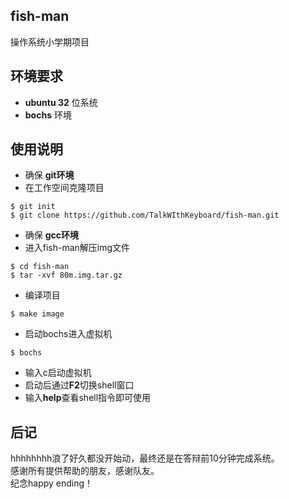 ## fish-man
操作系统小学期项目

## 环境要求
+ **ubuntu 32** 位系统
+ **bochs** 环境

## 使用说明
+ 确保 **git环境**
+ 在工作空间克隆项目

```
$ git init
$ git clone https://github.com/TalkWIthKeyboard/fish-man.git
```

+ 确保 **gcc环境**
+ 进入fish-man解压img文件

```
$ cd fish-man
$ tar -xvf 80m.img.tar.gz
```
+ 编译项目


```
$ make image
```
+ 启动bochs进入虚拟机

```
$ bochs
```
+ 输入c启动虚拟机
+ 启动后通过**F2**切换shell窗口
+ 输入**help**查看shell指令即可使用

## 后记
hhhhhhhh浪了好久都没开始动，最终还是在答辩前10分钟完成系统。<br/>感谢所有提供帮助的朋友，感谢队友。<br/>纪念happy ending！
